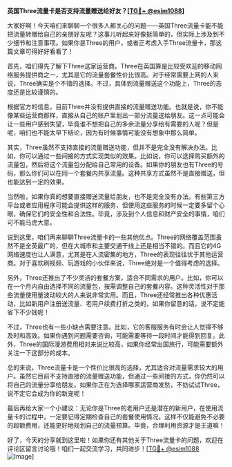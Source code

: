 **英国Three流量卡是否支持流量赠送给好友？[[TG💪+ @esim1088](https://t.me/s/esim1088)]**

大家好啊！今天咱们来聊聊一个很多人都关心的问题——英国Three流量卡能不能把流量转赠给自己的亲朋好友呢？这事儿听起来好像挺简单的，但实际上涉及到不少细节和注意事项。如果你是Three的用户，或者正考虑入手Three流量卡，那这篇文章可得好好看看了！

首先，咱们得先了解下Three这家运营商。Three在英国算是比较受欢迎的移动网络服务提供商之一，尤其是它的流量套餐性价比很高。对于经常需要上网的人来说，Three确实是个不错的选择。不过，具体到流量赠送这个功能上，Three的态度还是比较谨慎的。

根据官方的信息，目前Three并没有提供直接的流量赠送功能。也就是说，你不能像某些运营商那样，直接从自己的账户里划出一部分流量送给朋友。这一点可能会让一些用户感到失望，毕竟谁不想把自己的多余流量分享给有需要的人呢？但是呢，咱们也不能太早下结论，因为有时候事情可能没有想象中那么简单。

其实，Three虽然不支持直接的流量赠送功能，但并不是完全没有解决办法。比如，你可以通过一些间接的方式实现类似的效果。比如说，你可以选择购买额外的流量包，然后将这个流量包分配给自己常用的设备。如果你的朋友也有Three的号码，那么你们可以在同一个套餐内共享流量。这种共享方式虽然不是直接赠送，但也能达到一定的效果。

当然啦，如果你真的想要直接赠送流量给朋友，也不是完全没有办法。有些第三方平台或者应用程序可能会提供这样的服务，但使用这些服务的时候一定要多留个心眼，确保它们的安全性和合法性。毕竟，涉及到个人信息和财产安全的事情，咱们可不能马虎大意。

说到这里，咱们再来聊聊Three流量卡的一些其他优点。Three的网络覆盖范围虽然不是全英最广的，但在大城市和主要交通干线上还是相当不错的。而且它的4G网络速度也让人满意，尤其是在人流密集的地方，Three的表现往往优于其他运营商。对于喜欢刷视频、玩游戏的小伙伴来说，Three绝对是一个值得考虑的选择。

另外，Three还推出了不少灵活的套餐方案，适合不同需求的用户。比如，你可以在一个月内自由选择不同的流量包，按需调整自己的套餐内容。这种灵活性对于那些流量使用量波动较大的人来说非常实用。而且，Three还经常推出各种优惠活动，比如新用户注册送流量、老用户续费打折之类的，如果你留意的话，说不定能省下不少钱呢！

不过，Three也有一些小缺点需要注意。比如，它的客服服务有时会让人觉得不够及时和高效。如果你遇到问题需要咨询，可能需要等待一段时间才能得到回复。此外，Three的国际漫游费用相对来说比较高，如果你经常出国旅行，可能需要额外关注一下这部分的成本。

总的来说，Three流量卡是一个性价比很高的选择，尤其适合对流量需求较大的用户。虽然它目前不支持直接的流量赠送功能，但通过一些间接的方式，你仍然可以将自己的流量分享给朋友。如果你正在为选择哪家运营商发愁，不妨试试Three，说不定它会成为你的新宠呢！

最后再给大家一个小建议：无论你是Three的老用户还是潜在的新用户，在使用流量卡的过程中，一定要记得定期检查自己的套餐使用情况。这样不仅能避免不必要的超额费用，还能更好地规划自己的流量预算。毕竟，合理利用资源才是王道嘛！

好了，今天的分享就到这里啦！如果你还有其他关于Three流量卡的问题，欢迎在评论区留言讨论哦！咱们一起交流学习，共同进步！[[TG💪+ @esim1088](https://t.me/s/esim1088) ![Image](https://i.postimg.cc/4NQfJmqS/Snipaste-2025-05-13-00-14-12.png)]